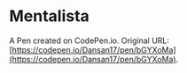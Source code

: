 # Mentalista

A Pen created on CodePen.io. Original URL: [https://codepen.io/Dansan17/pen/bGYXoMa](https://codepen.io/Dansan17/pen/bGYXoMa).

